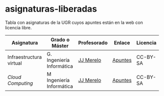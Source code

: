 # asignaturas-liberadas
Tabla con asignaturas de la UGR cuyos apuntes están en la web con licencia libre. 

| Asignatura | Grado o Máster | Profesorado | Enlace | Licencia |
| ---------- | -------------- | ----------- | -------| -------- |
| Infraestructura virtual | G. Ingeniería Informática | [JJ Merelo](http://jj.github.io) | [Apuntes](http://jj.github.io/IV) | CC-BY-SA |
| *Cloud Computing* | M Ingeniería Informática | [JJ Merelo](http://jj.github.io) | [Apuntes](http://jj.github.io/CC) | CC-BY-SA |
